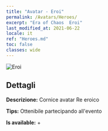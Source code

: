 ```yaml
---
title: "Avatar - Eroi"
permalink: /Avatars/Heroes/
excerpt: "Era of Chaos  Eroi"
last_modified_at: 2021-06-22
locale: it
ref: "Heroes.md"
toc: false
classes: wide
---
```

 ![Eroi](/images/a/avatarFrame_49.png)

## Dettagli

 **Descrizione:** Cornice avatar Re eroico 

 **Tips:** Ottenibile partecipando all'evento 

 **Is available:**  + 

